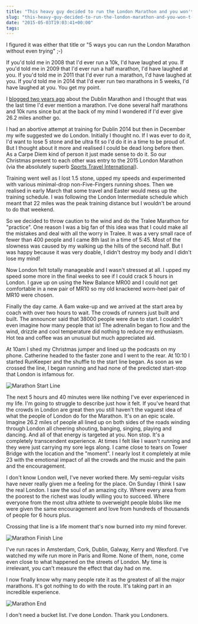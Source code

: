 ```yaml
---
title: "This heavy guy decided to run the London Marathon and you won't believe what happened next."
slug: "this-heavy-guy-decided-to-run-the-london-marathon-and-you-won-t-believe-what-happened-next"
date: "2015-05-03T19:03:41+00:00"
tags:
---
```

I figured it was either that title or "5 ways you can run the London Marathon without even trying" ;-)

If you'd told me in 2008 that I'd ever run a 10k, I'd have laughed at you. If you'd told me in 2009 that I'd ever run a half marathon, I'd have laughed at you. If you'd told me in 2011 that I'd ever run a marathon, I'd have laughed at you. If you'd told me in 2014 that I'd ever run two marathons in 5 weeks, I'd have laughed at you. You get my point.

I [blogged two years ago](http://conoroneill.com/2013/01/02/three-full-years-a-running-and-my-first-marathon/) about the Dublin Marathon and I thought that was the last time I'd ever mention a marathon. I've done several half marathons and 10k runs since but at the back of my mind I wondered if I'd ever give 26.2 miles another go.

I had an abortive attempt at training for Dublin 2014 but then in December my wife suggested we do London. Initially I thought no. If I was ever to do it, I'd want to lose 5 stone and be ultra fit so I'd do it in a time to be proud of. But I thought about it more and realised I could be dead long before then. As a Carpe Diem kind of person it just made sense to do it. So our Christmas present to each other was entry to the 2015 London Marathon (via the absolutely superb [Sports Travel International](http://sportstravelinternational.com/)).

Training went well as I lost 1.5 stone, upped my speeds and experimented with various minimal-drop non-Five-Fingers running shoes. Then we realised in early March that some travel and Easter would mess up the training schedule. I was following the London Intermediate schedule which meant that 22 miles was the peak training distance but I wouldn't be around to do that weekend.

So we decided to throw caution to the wind and do the Tralee Marathon for "practice". One reason I was a big fan of this idea was that I could make all the mistakes and deal with all the worry in Tralee. It was a very small race of fewer than 400 people and I came 8th last in a time of 5:45. Most of the slowness was caused by my walking up the hills of the second half. But I was happy because it was very doable, I didn't destroy my body and I didn't lose my mind!

Now London felt totally manageable and I wasn't stressed at all. I upped my speed some more in the final weeks to see if I could crack 5 hours in London. I gave up on using the New Balance MR00 and I could not get comfortable in a new pair of MR10 so my old knackered worn-heel pair of MR10 were chosen.

Finally the day came. A 6am wake-up and we arrived at the start area by coach with over two hours to wait. The crowds of runners just built and built. The announcer said that 38000 people were due to start. I couldn't even imagine how many people that is! The adrenalin began to flow and the wind, drizzle and cool temperature did nothing to reduce my enthusiasm. Hot tea and coffee was an unusual but much appreciated aid.

At 10am I shed my Christmas jumper and lined up the podcasts on my phone. Catherine headed to the faster zone and I went to the rear. At 10:10 I started RunKeeper and the shuffle to the start line began. As soon as we crossed the line, I began running and had none of the predicted start-stop that London is infamous for.

![Marathon Start Line](https://conoroneill.com.s3.amazonaws.com/wp-content/uploads/2015/05/conor_marathon_start.jpg)

The next 5 hours and 40 minutes were like nothing I've ever experienced in my life. I'm going to struggle to describe just how it felt. If you've heard that the crowds in London are great then you still haven't the vaguest idea of what the people of London do for the Marathon. It's on an epic scale. Imagine 26.2 miles of people all lined up on both sides of the roads winding through London all cheering shouting, banging, singing, playing and dancing. And all of that energy is targeted at you. Non stop. It's a completely transcendent experience. At times I felt like I wasn't running and they were just carrying my sore legs along. I came close to tears on Tower Bridge with the location and the "moment". I nearly lost it completely at mile 23 with the emotional impact of all the crowds and the music and the pain and the encouragement.

I don't know London well, I've never worked there. My semi-regular visits have never really given me a feeling for the place. On Sunday I think I saw the real London. I saw the soul of an amazing city. Where every area from the poorest to the richest was loudly willing you to succeed. Where everyone from the most ultra athlete to overweight people blobs like me were given the same encouragement and love from hundreds of thousands of people for 6 hours plus.

Crossing that line is a life moment that's now burned into my mind forever.

![Marathon Finish Line](https://conoroneill.com.s3.amazonaws.com/wp-content/uploads/2015/05/conor_marathon_finish_line.jpg)

I've run races in Amsterdam, Cork, Dublin, Galway, Kerry and Wexford. I've watched my wife run more in Paris and Rome. None of them, none, come even close to what happened on the streets of London. My time is irrelevant, you can't measure the effect that day had on me.

I now finally know why many people rate it as the greatest of all the major marathons. It's got nothing to do with the route. It's taking part in an incredible experience.

![Marathon End](https://conoroneill.com.s3.amazonaws.com/wp-content/uploads/2015/05/conor_marathon_end.jpg)

I don't need a bucket list. I've done London. Thank you Londoners.
